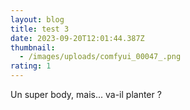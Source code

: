 ```yaml
---
layout: blog
title: test 3
date: 2023-09-20T12:01:44.387Z
thumbnail:
  - /images/uploads/comfyui_00047_.png
rating: 1
---
```

Un super body, mais... va-il planter ?